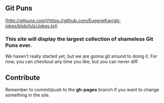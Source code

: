 ##  Git Puns
[http://gitpuns.com](https://github.com/EugeneKay/git-jokes/blob/lulz/Jokes.txt)

### This site will display the largest collection of shameless Git Puns ever.

We haven't really started yet, but we are gonna git around to doing it.
For now, you can checkout any time you like, but you can never diff.


## Contribute

Remember to commit/push to the **gh-pages** branch if you want to change something in the site.
